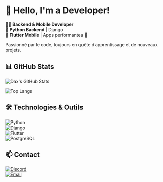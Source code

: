# 👋 Hello, I'm a Developer!  

👨‍💻 **Backend & Mobile Developer**  
🔹 **Python Backend** | Django  
🔹 **Flutter Mobile** | Apps performantes 🚀  

Passionné par le code, toujours en quête d’apprentissage et de nouveaux projets.  

## 📊 GitHub Stats  

![Dax's GitHub Stats](https://github-readme-stats.vercel.app/api?username=thatsdaxdeveloper&show_icons=true&theme=radical)  

![Top Langs](https://github-readme-stats.vercel.app/api/top-langs/?username=thatsdaxdeveloper&layout=compact&theme=radical)  

## 🛠️ Technologies & Outils  

![Python](https://img.shields.io/badge/Python-3776AB?style=for-the-badge&logo=python&logoColor=white)  
![Django](https://img.shields.io/badge/Django-092E20?style=for-the-badge&logo=django&logoColor=white)  
![Flutter](https://img.shields.io/badge/Flutter-02569B?style=for-the-badge&logo=flutter&logoColor=white)  
![PostgreSQL](https://img.shields.io/badge/PostgreSQL-336791?style=for-the-badge&logo=postgresql&logoColor=white)  

## 📫 Contact  

[![Discord](https://img.shields.io/badge/Discord-5865F2?style=for-the-badge&logo=discord&logoColor=white)](thatsdaxdeveloper)  
[![Email](https://img.shields.io/badge/Email-D14836?style=for-the-badge&logo=gmail&logoColor=white)](mailto:mailtodaxdev@gmail.com)  
